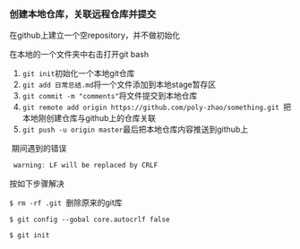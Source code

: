 ### 创建本地仓库，关联远程仓库并提交

在github上建立一个空repository，并不做初始化

在本地的一个文件夹中右击打开git bash

1. `git init`初始化一个本地git仓库
2. `git add 日常总结.md`将一个文件添加到本地stage暂存区
3. `git commit -m "comments"`将文件提交到本地仓库
4. `git remote add origin https://github.com/poly-zhao/something.git `把本地刚创建仓库与github上的仓库关联
5. `git push -u origin master`最后把本地仓库内容推送到github上



​	期间遇到的错误

```java
 warning: LF will be replaced by CRLF
```

按如下步骤解决

`$ rm -rf .git`  删除原来的git库

`$ git config --gobal core.autocrlf false `

`$ git init`